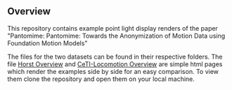 ## Overview
This repository contains example point light display renders of the paper "Pantomime: Pantomime: Towards the Anonymization of Motion Data using Foundation Motion Models"

The files for the two datasets can be found in their respective folders. The file [Horst Overview](Horst-Study/Horst-Study_overview.html) and [CeTI-Locomotion Overview](CeTI-Locomotion/CeTI-Locomotion_overview.html) are simple html pages which render the examples side by side for an easy comparison. To view them clone the repository and open them on your local machine.






